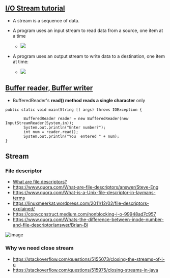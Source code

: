 ## [I/O Stream tutorial](https://docs.oracle.com/javase/tutorial/essential/io/streams.html)

- A stream is a sequence of data.

- A program uses an input stream to read data from a source, one item at a time
  - ![](https://docs.oracle.com/javase/tutorial/figures/essential/io-ins.gif)
- A program uses an output stream to write data to a destination, one item at time:
    - ![](https://docs.oracle.com/javase/tutorial/figures/essential/io-outs.gif) 

## [Buffer reader, Buffer writer](https://medium.com/@isaacjumba/why-use-bufferedreader-and-bufferedwriter-classses-in-java-39074ee1a966)

-  BufferedReader's **read() method reads a single character** only
  ```shell
  public static void main(String [] args) throws IOException {

          BufferedReader reader = new BufferedReader(new InputStreamReader(System.in));
          System.out.println("Enter number?");
          int num = reader.read();
          System.out.println("You  entered " + num);
  }
  ```
  
  
 ## Stream
 
 ### File descriptor
 
 - [What are file descriptors?](https://www.quora.com/What-are-file-descriptors)
  - https://www.quora.com/What-are-file-descriptors/answer/Steve-Eng
  - https://www.quora.com/What-is-a-Unix-file-descriptor-in-laymans-terms
  - https://linuxmeerkat.wordpress.com/2011/12/02/file-descriptors-explained/
  - https://copyconstruct.medium.com/nonblocking-i-o-99948ad7c957
  - https://www.quora.com/Whats-the-difference-between-inode-number-and-file-descriptor/answer/Brian-Bi

 ![image](https://user-images.githubusercontent.com/22516811/173639693-4c13214d-3d92-4e38-8166-7de9739739b1.png)
 
 ### Why we need close stream
 - https://stackoverflow.com/questions/5155073/closing-the-streams-of-i-o
 - https://stackoverflow.com/questions/515975/closing-streams-in-java
